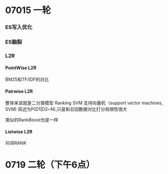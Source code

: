 # 07015 一轮
### ES写入优化

### ES脑裂

### L2R
#### PointWise L2R
BM25和TF/IDF的对比

#### Pairwise L2R
整体来说就是二分类模型
Ranking SVM 支持向量机（support vector machines, SVM)
简述为P(D1|D2~N),只是和召回数据对比打分局限性很大

类似的RankBoost也是一样
#### Listwise L2R
XGBRANK



# 0719 二轮（下午6点）



